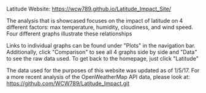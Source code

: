 Latitude Website: https://wcw789.github.io/Latitude_Impact_Site/

The analysis that is showcased focuses on the impact of latitude on 4 different factors: max temperature, humidity, cloudiness, and wind speed. Four different graphs illustrate these relationships 

Links to individual graphs can be found under "Plots" in the navigation bar. Additionally, click "Comparison" to see all 4 graphs side by side and "Data" to see the raw data used. To get back to the homepage, just click "Latitude" 

The data used for the purposes of this website was updated as of 1/5/17.  For a more recent analysis of the OpenWeatherMap API data, please look at: https://github.com/WCW789/Latitude_Impact.git

